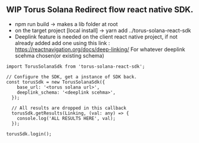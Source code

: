## WIP Torus Solana Redirect flow react native SDK.
- npm run build -> makes a lib folder at root
- on the target project [local install] -> yarn add ../torus-solana-react-sdk
- Deeplink feature is needed on the client react native project, if not already added add one using this link : https://reactnavigation.org/docs/deep-linking/
For whatever deeplink scehma chosen(or existing schema)

```
import TorusSolanaSdk from 'torus-solana-react-sdk';

// Configure the SDK, get a instance of SDK back.
const torusSdk = new TorusSolanaSdk({
    base_url: '<torus solana url>',
    deeplink_schema: '<deeplink scehma>',
  });

  // All results are dropped in this callback
  torusSdk.getResults(Linking, (val: any) => {
    console.log('ALL RESULTS HERE', val);
  });

torusSdk.login();
```

